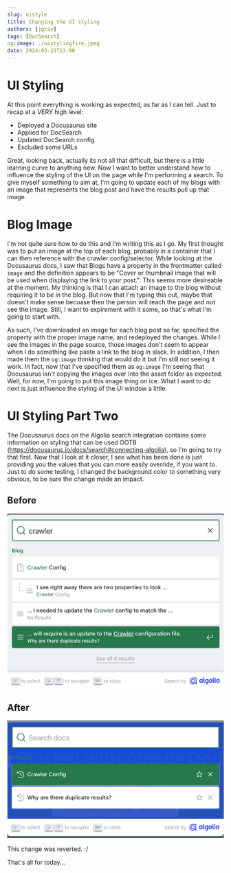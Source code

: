 ```yaml
---
slug: uistyle
title: Changing the UI styling
authors: [jgray]
tags: [DocSearch]
og:image: ./uistylingfire.jpeg
date: 2024-03-21T13:00
---
```


# UI Styling

At this point everything is working as expected, as far as I can tell. Just to recap at a VERY high level:

* Deployed a Docusaurus site
* Applied for DocSearch
* Updated DocSearch config
* Excluded some URLs

Great, looking back, actually its not all that difficult, but there is a little learning curve to anything new. Now I want to better understand how to influence the styling of the UI on the page while I'm performing a search. To give myself something to aim at, I'm going to update each of my blogs with an image that represents the blog post and have the results pull up that image.

<!--truncate-->

# Blog Image

I'm not quite sure how to do this and I'm writing this as I go. My first thought was to put an image at the top of each blog, probably in a container that I can then reference with the crawler config/selector. While looking at the Docusaurus docs, I saw that Blogs have a property in the frontmatter called <code>image</code> and the definition appears to be "Cover or thumbnail image that will be used when displaying the link to your post.". This seems more desireable at the moment. My thinking is that I can attach an image to the blog without requiring it to be <i>in</i> the blog. But now that I'm typing this out, maybe that doesn't make sense becuase then the person will reach the page and not see the image. Still, I want to expirement with it some, so that's what I'm going to start with.

As such, I've downloaded an image for each blog post so far, specified the property with the proper image name, and redeployed the changes. While I see the images in the page source, those images don't seem to appear when I do something like paste a link to the blog in slack. In addition, I then made them the <code>og:image</code> thinking that would do it but I'm still not seeing it work. In fact, now that I've specified them as <code>og:image</code> I'm seeing that Docusaurus isn't copying the images over into the asset folder as expected. Well, for now, I'm going to put this image thing on ice. What I want to do next is just influence the styling of the UI window a little.

# UI Styling Part Two

The Docusaurus docs on the Algolia search integration contains some information on styling that can be used OOTB (https://docusaurus.io/docs/search#connecting-algolia), so I'm going to try that first. Now that I look at it closer, I see what has been done is just providing you the values that you can more easily override, if you want to. Just to do some testing, I changed the background color to something very obvious, to be sure the change made an impact.

## Before
![alt text](beforechange.png)

## After
![alt text](afterchange.png)

This change was reverted. :/

That's all for today...